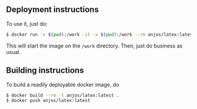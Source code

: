 ## Deployment instructions

To use it, just do:

```sh
$ docker run -v $(pwd):/work -it -v $(pwd):/work --rm anjos/latex:latest
```

This will start the image on the ``/work`` directory.  Then, just do business
as usual.


## Building instructions

To build a readily deployable docker image, do

```sh
$ docker build --rm -t anjos/latex:latest .
$ docker push anjos/latex:latest
```
